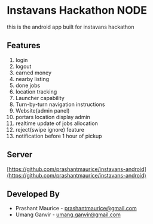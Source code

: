 # Instavans Hackathon NODE
this is the android app built for instavans hackathon

## Features
1. login
2. logout
3. earned money
4. nearby listing
5. done jobs
6. location tracking
7. Launcher capability
8. Turn-by-turn navigation instructions
9. Website(admin panel)
10. portars location display admin
11. realtime update of jobs allocation
12. reject(swipe ignore) feature
13. notification before 1 hour of pickup


## Server
[https://github.com/prashantmaurice/instavans-android](https://github.com/prashantmaurice/instavans-android)

## Developed By

* Prashant Maurice - [prashantmaurice@gmail.com](mailto:prashantmaurice@yahoo.com)
* Umang Ganvir - [umang.ganvir@gmail.com](mailto:umang.ganvir@gmail.com)

